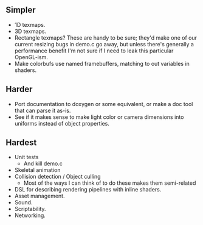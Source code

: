## Simpler ##
* 1D texmaps.
* 3D texmaps.
* Rectangle texmaps? These are handy to be sure; they'd make one of our current
  resizing bugs in demo.c go away, but unless there's generally a performance
  benefit I'm not sure if I need to leak this particular OpenGL-ism.
* Make colorbufs use named framebuffers, matching to out variables in shaders.

## Harder ##
* Port documentation to doxygen or some equivalent, or make a doc tool that can
  parse it as-is.
* See if it makes sense to make light color or camera dimensions into uniforms
  instead of object properties.

## Hardest ##
* Unit tests
    * And kill demo.c
* Skeletal animation
* Collision detection / Object culling
    * Most of the ways I can think of to do these makes them semi-related
* DSL for describing rendering pipelines with inline shaders.
* Asset management.
* Sound.
* Scriptability.
* Networking.

